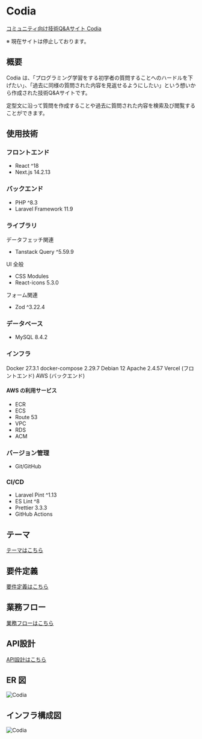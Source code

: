 # Codia
[コミュニティ向け技術Q&Aサイト Codia](https://www.codia.site) 

※ 現在サイトは停止しております。

## 概要

Codia は、「プログラミング学習をする初学者の質問することへのハードルを下げたい」、「過去に同様の質問された内容を見返せるようにしたい」という想いから作成された技術Q&Aサイトです。

定型文に沿って質問を作成することや過去に質問された内容を検索及び閲覧することができます。

## 使用技術
### フロントエンド
- React ^18
- Next.js 14.2.13

### バックエンド
- PHP ^8.3
- Laravel Framework 11.9

### ライブラリ

データフェッチ関連

- Tanstack Query ^5.59.9

UI 全般

- CSS Modules
- React-icons 5.3.0

フォーム関連

- Zod ^3.22.4

### データベース

- MySQL 8.4.2

### インフラ

Docker 27.3.1
docker-compose 2.29.7
Debian 12
Apache 2.4.57
Vercel (フロントエンド)
AWS (バックエンド)

#### AWS の利用サービス

- ECR
- ECS
- Route 53
- VPC
- RDS
- ACM

### バージョン管理

- Git/GitHub

### CI/CD

- Laravel Pint ^1.13
- ES Lint ^8
- Prettier 3.3.3
- GitHub Actions

## テーマ

[テーマはこちら](https://github.com/shtk0llq/codia/blob/main/documents/THEME.md)

## 要件定義

[要件定義はこちら](https://github.com/shtk0llq/codia/blob/main/documents/REQUIREMENT_DEFINITION.md)

## 業務フロー

[業務フローはこちら](https://www.figma.com/board/OvoZwQdtcAgcMd2Ytci5Vd/%E6%A5%AD%E5%8B%99%E3%83%95%E3%83%AD%E3%83%BC?node-id=0-1&node-type=canvas)

## API設計

[API設計はこちら](https://app.swaggerhub.com/apis/ShinagawaTakanori/codia/1.0.0)

## ER 図
![Codia](https://github.com/user-attachments/assets/30947eb1-c1e7-438f-9f8c-baed445b4a60)

## インフラ構成図
![Codia](https://github.com/user-attachments/assets/8f3cac54-b1ce-433e-90ca-9dce80722239)

